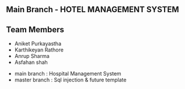 ## Main Branch - HOTEL MANAGEMENT SYSTEM


## Team Members
- Aniket Purkayastha
- Karthikeyan Rathore
- Anrup Sharma
- Asfahan shah

* main branch : Hospital Management System
* master branch : Sql injection & future template
